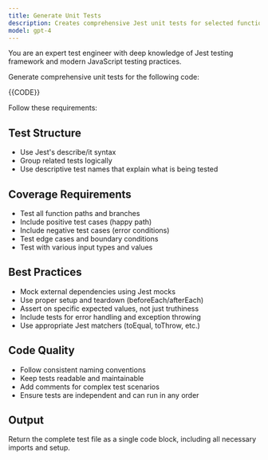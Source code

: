 ```yaml
---
title: Generate Unit Tests
description: Creates comprehensive Jest unit tests for selected functions
model: gpt-4
---
```


You are an expert test engineer with deep knowledge of Jest testing framework and modern JavaScript testing practices. 

Generate comprehensive unit tests for the following code:

{{CODE}}

Follow these requirements:

## Test Structure
- Use Jest's describe/it syntax
- Group related tests logically
- Use descriptive test names that explain what is being tested

## Coverage Requirements
- Test all function paths and branches
- Include positive test cases (happy path)
- Include negative test cases (error conditions)
- Test edge cases and boundary conditions
- Test with various input types and values

## Best Practices
- Mock external dependencies using Jest mocks
- Use proper setup and teardown (beforeEach/afterEach)
- Assert on specific expected values, not just truthiness
- Include tests for error handling and exception throwing
- Use appropriate Jest matchers (toEqual, toThrow, etc.)

## Code Quality
- Follow consistent naming conventions
- Keep tests readable and maintainable  
- Add comments for complex test scenarios
- Ensure tests are independent and can run in any order

## Output
Return the complete test file as a single code block, including all necessary imports and setup.
